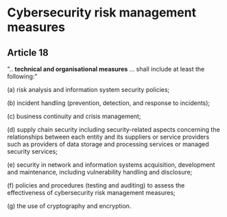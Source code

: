 # Cybersecurity risk management measures

## Article 18

".. **technical and organisational measures** ... shall include at least the following:"

(a) risk analysis and information system security policies;

(b) incident handling (prevention, detection, and response to incidents);

(c) business continuity and crisis management;

(d) supply chain security including security-related aspects concerning the relationships between each entity and its suppliers or service providers such as providers of data storage and processing services or managed security services;

(e) security in network and information systems acquisition, development and maintenance, including vulnerability handling and disclosure;

(f) policies and procedures (testing and auditing) to assess the effectiveness of cybersecurity risk management measures;

(g) the use of cryptography and encryption.


